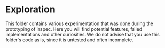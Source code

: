 # Exploration
This folder contains various experimentation that was done during the prototyping of inspec. 
Here you will find potential features, failed implementations and other curiosities.
We do not advise that you use this folder's code as is, since it is untested and often incomplete. 